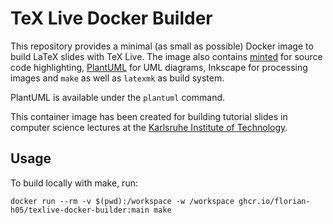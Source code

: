 # TeX Live Docker Builder

This repository provides a minimal (as small as possible) Docker image to build LaTeX slides with TeX Live.
The image also contains [minted](https://ctan.org/pkg/minted) for source code highlighting, [PlantUML](https://plantuml.com/) for UML diagrams, Inkscape for processing images and `make` as well as `latexmk` as build system.

PlantUML is available under the `plantuml` command.

This container image has been created for building tutorial slides in computer science lectures at the [Karlsruhe Institute of Technology](https://www.kit.edu).

## Usage

To build locally with make, run:

```shell
docker run --rm -v $(pwd):/workspace -w /workspace ghcr.io/florian-h05/texlive-docker-builder:main make
```
